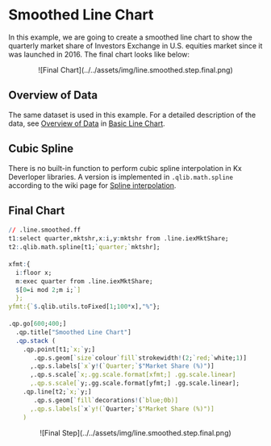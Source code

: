 # Smoothed Line Chart

In this example, we are going to create a smoothed line chart to show the quarterly market share of Investors Exchange in U.S. equities market since it was launched in 2016. The final chart looks like below:

<span style="display:block;text-align:center">
![Final Chart](../../assets/img/line.smoothed.step.final.png)
</span>

## Overview of Data
The same dataset is used in this example. For a detailed description of the data, see [Overview of Data](../basic/#overview-of-data) in [Basic Line Chart](../basic/).

## Cubic Spline
There is no built-in function to perform cubic spline interpolation in Kx Deverloper libraries. A version is implemented in ``.qlib.math.spline`` according to the wiki page for [Spline interpolation](https://en.wikipedia.org/wiki/Spline_interpolation).

## Final Chart

```q
// .line.smoothed.ff
t1:select quarter,mktshr,x:i,y:mktshr from .line.iexMktShare;
t2:.qlib.math.spline[t1;`quarter;`mktshr];

xfmt:{
  i:floor x;
  m:exec quarter from .line.iexMktShare;
  $[0=i mod 2;m i;`]
  };
yfmt:{`$.qlib.utils.toFixed[1;100*x],"%"};

.qp.go[600;400;] 
  .qp.title["Smoothed Line Chart"]
  .qp.stack (
    .qp.point[t1;`x;`y;] 
       .qp.s.geom[`size`colour`fill`strokewidth!(2;`red;`white;1)]
      ,.qp.s.labels[`x`y!(`Quarter;`$"Market Share (%)")]
      ,.qp.s.scale[`x;.gg.scale.format[xfmt;] .gg.scale.linear]
      ,.qp.s.scale[`y;.gg.scale.format[yfmt;] .gg.scale.linear];
    .qp.line[t2;`x;`y;] 
       .qp.s.geom[`fill`decorations!(`blue;0b)]
      ,.qp.s.labels[`x`y!(`Quarter;`$"Market Share (%)")]
    )
```

<span style="display:block;text-align:center">
![Final Step](../../assets/img/line.smoothed.step.final.png)
</span>
